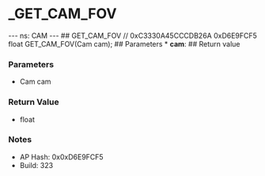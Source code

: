 # _GET_CAM_FOV

--- ns: CAM --- ## GET_CAM_FOV  // 0xC3330A45CCCDB26A 0xD6E9FCF5 float GET_CAM_FOV(Cam cam);   ## Parameters * **cam**:  ## Return value

### Parameters
* Cam cam

### Return Value
* float

### Notes
* AP Hash: 0x0xD6E9FCF5
* Build: 323

